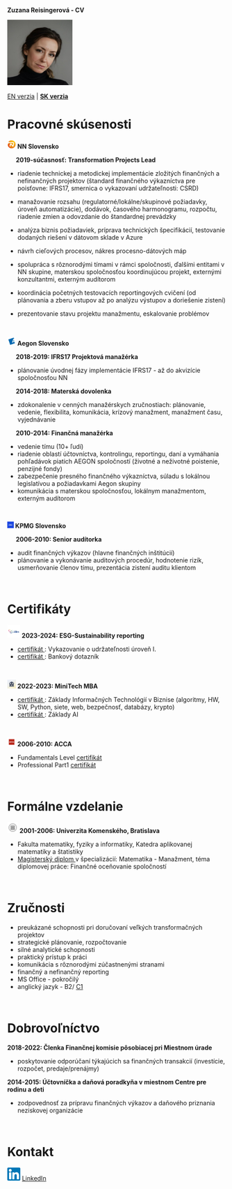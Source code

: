 **Zuzana Reisingerová - CV**

<img src="profil.jpg" width="150" height="150">

[EN verzia](README.md) | [**SK verzia**](README_SK.md) 

# Pracovné skúsenosti
**<img src="NN logo.jpeg" width="20" height="20"> NN Slovensko** 

&nbsp;&nbsp;&nbsp;&nbsp; **2019-súčasnosť: Transformation Projects Lead** 
* riadenie technickej a metodickej implementácie zložitých finančných a nefinančných projektov (štandard finančného výkazníctva pre poisťovne: IFRS17, smernica o vykazovaní udržateľnosti: CSRD)
* manažovanie rozsahu (regulatorné/lokálne/skupinové požiadavky, úroveň automatizácie), dodávok, časového harmonogramu, rozpočtu, riadenie zmien a odovzdanie do štandardnej prevádzky
* analýza biznis požiadaviek, príprava technických špecifikácií, testovanie dodaných riešení v dátovom sklade v Azure
* návrh cieľových procesov, nákres procesno-dátových máp
* spolupráca s rôznorodými tímami v rámci spoločnosti, ďalšími entitami v NN skupine, materskou spoločnosťou koordinujúcou projekt, externými konzultantmi, externým audítorom
* koordinácia početných testovacích reportingových cvičení (od plánovania a zberu vstupov až po analýzu výstupov a doriešenie zistení)
* prezentovanie stavu projektu manažmentu, eskalovanie problémov

  <br>

**<img src="Aegon logo.jpeg" width="20" height="20"> Aegon Slovensko**

&nbsp;&nbsp;&nbsp;&nbsp; **2018-2019: IFRS17 Projektová manažérka**
* plánovanie úvodnej fázy implementácie IFRS17 - až do akvizície spoločnosťou NN  

&nbsp;&nbsp;&nbsp;&nbsp; **2014-2018: Materská dovolenka** 
* zdokonalenie v cenných manažérskych zručnostiach: plánovanie, vedenie, flexibilita, komunikácia, krízový manažment, manažment času, vyjednávanie

&nbsp;&nbsp;&nbsp;&nbsp; **2010-2014: Finančná manažérka** 
* vedenie tímu (10+ ľudí)
* riadenie oblastí účtovníctva, kontrolingu, reportingu, daní a vymáhania pohľadávok piatich AEGON spoločností (životné a neživotné poistenie, penzijné fondy)
* zabezpečenie presného finančného výkazníctva, súladu s lokálnou legislatívou a požiadavkami Aegon skupiny
* komunikácia s materskou spoločnosťou, lokálnym manažmentom, externým audítorom

<br>

**<img src="kpmg logo.jpeg" width="15" height="15"> KPMG Slovensko**

&nbsp;&nbsp;&nbsp;&nbsp; **2006-2010: Senior audítorka** 
* audit finančných výkazov (hlavne finančných inštitúcií)
* plánovanie a vykonávanie auditových procedúr, hodnotenie rizík, usmerňovanie členov tímu, prezentácia zistení auditu klientom

<br>

# Certifikáty
**<img src="kpmg institute logo.jpg" width="30" height="30"> 2023-2024: ESG-Sustainability reporting**
*  <a href="KPMG ESG certifikat.jpg"> certifikát </a>: Vykazovanie o udržateľnosti úroveň I. 
*  <a href="KPMG ESG certifikat_ESG dotaznik.pdf"> certifikát </a>: Bankový dotazník 

<br>

**<img src="MiniTech logo.jpeg" width="20" height="20"> 2022-2023: MiniTech MBA**
*  <a href="Reisingerova_MiniTechMBA_EN certificate.pdf"> certifikát </a>: Základy Informačných Technológií v Biznise (algoritmy, HW, SW, Python, siete, web, bezpečnosť, databázy, krypto) 
*  <a href="MiniTech_AI_certifikat.pdf"> certifikát </a>: Základy AI

<br>

**<img src="ACCA logo.jpeg" width="20" height="20"> 2006-2010: ACCA** 
* Fundamentals Level <a href="Reisingerova_ACCA_Fundamentals Level.pdf">certifikát </a> 
* Professional Part1 <a href="Reisingerova_ACCA_Professional Part1.pdf">certifikát </a> 

<br>

# Formálne vzdelanie 
**<img src="UK logo.jpeg" width="25" height="25"> 2001-2006: Univerzita Komenského, Bratislava** 

* Fakulta matematiky, fyziky a informatiky, Katedra aplikovanej matematiky a štatistiky 
* <a href="diplom.pdf"> Magisterský diplom </a> v špecializácií: Matematika - Manažment, téma diplomovej práce: Finančné oceňovanie spoločností 
 
<br>

# Zručnosti
* preukázané schopnosti pri doručovaní veľkých transformačných projektov  
* strategické plánovanie, rozpočtovanie
* silné analytické schopnosti
* praktický prístup k práci
* komunikácia s rôznorodými zúčastnenými stranami
* finančný a nefinančný reporting
* MS Office - pokročilý
* anglický jazyk - B2/ <a href="Zuzana Reisingerová_ENG Proficiency Test Result.pdf">C1 </a>
  
<br>

# Dobrovoľníctvo
**2018-2022: Členka Finančnej komisie pôsobiacej pri Miestnom úrade**
* poskytovanie odporúčaní týkajúcich sa finančných transakcií (investície, rozpočet, predaje/prenájmy)

**2014-2015: Účtovníčka a daňová poradkyňa v miestnom Centre pre rodinu a deti**
* zodpovednosť za prípravu finančných výkazov a daňového priznania neziskovej organizácie

<br>

# Kontakt
<img src="LinkedIn logo.png" width="30" height="30"> <a href="https://www.linkedin.com/in/zuzana-reisingerova-388977152/">LinkedIn</a> 
